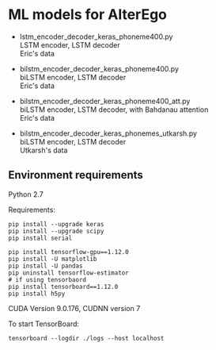# ML models for AlterEgo

- lstm_encoder_decoder_keras_phoneme400.py  
LSTM encoder, LSTM decoder  
Eric's data

- bilstm_encoder_decoder_keras_phoneme400.py  
biLSTM encoder, LSTM decoder  
Eric's data

- bilstm_encoder_decoder_keras_phoneme400_att.py  
biLSTM encoder, LSTM decoder, with Bahdanau attention  
Eric's data

- bilstm_encoder_decoder_keras_phonemes_utkarsh.py  
biLSTM encoder, LSTM decoder  
Utkarsh's data

## Environment requirements

Python 2.7

Requirements:

    pip install --upgrade keras
    pip install --upgrade scipy
    pip install serial
    
    pip install tensorflow-gpu==1.12.0
    pip install -U matplotlib
    pip install -U pandas
    pip uninstall tensorflow-estimator
    # if using tensorbaord
    pip install tensorboard==1.12.0
    pip install h5py

CUDA Version 9.0.176, CUDNN version 7

To start TensorBoard:

    tensorboard --logdir ./logs --host localhost
